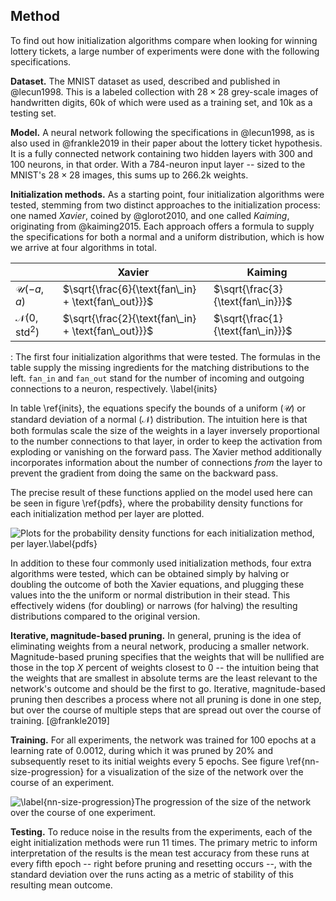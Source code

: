 ## Method

To find out how initialization algorithms compare when looking for winning
lottery tickets, a large number of experiments were done with the following
specifications.

__Dataset.__ The MNIST dataset as used, described and published in @lecun1998.
This is a labeled collection with $28 \times 28$ grey-scale images of
handwritten digits, $60$k of which were used as a training set, and $10$k as a
testing set.

__Model.__ A neural network following the specifications in @lecun1998, as is
also used in @frankle2019 in their paper about the lottery ticket hypothesis.
It is a fully connected network containing two hidden layers with 300 and 100
neurons, in that order. With a 784-neuron input layer -- sized to the MNIST's
$28 \times 28$ images, this sums up to $266.2$k weights.

__Initialization methods.__ As a starting point, four initialization algorithms
were tested, stemming from two distinct approaches to the initialization
process: one named _Xavier_, coined by @glorot2010, and one called _Kaiming_,
originating from @kaiming2015.  Each approach offers a formula to supply the
specifications for both a normal and a uniform distribution, which is how we
arrive at four algorithms in total.

|                                | Xavier                                              | Kaiming                           |
|--------------------------------|-----------------------------------------------------|-----------------------------------|
| $\mathcal{U}(-a, a)$           | $\sqrt{\frac{6}{\text{fan\_in} + \text{fan\_out}}}$ | $\sqrt{\frac{3}{\text{fan\_in}}}$ |
| $\mathcal{N}(0, \text{std}^2)$ | $\sqrt{\frac{2}{\text{fan\_in} + \text{fan\_out}}}$ | $\sqrt{\frac{1}{\text{fan\_in}}}$ |
: The first four initialization algorithms that were tested. The formulas in
the table supply the missing ingredients for the matching distributions to the
left. `fan_in` and `fan_out` stand for the number of incoming and outgoing
connections to a neuron, respectively. \label{inits}

In table \ref{inits}, the equations specify the bounds of a uniform ($\mathcal{U}$)
or standard deviation of a normal ($\mathcal{N}$) distribution. The intuition
here is that both formulas scale the size of the weights in a layer inversely
proportional to the number connections to that layer, in order to keep the
activation from exploding or vanishing on the forward pass. The Xavier method
additionally incorporates information about the number of connections _from_
the layer to prevent the gradient from doing the same on the backward pass.

The precise result of these functions applied on the model used here can be
seen in figure \ref{pdfs}, where the probability density functions for each
initialization method per layer are plotted.

![Plots for the probability density functions for each initialization method,
per layer.\label{pdfs}](./images/pdfs.png)

In addition to these four commonly used initialization methods, four extra
algorithms were tested, which can be obtained simply by halving or doubling the
outcome of both the Xavier equations, and plugging these values into the the
uniform or normal distribution in their stead. This effectively widens (for
doubling) or narrows (for halving) the resulting distributions compared to the
original version.

__Iterative, magnitude-based pruning.__ In general, pruning is the idea of
eliminating weights from a neural network, producing a smaller network.
Magnitude-based pruning specifies that the weights that will be nullified are
those in the top $X$ percent of weights closest to $0$ -- the intuition being
that the weights that are smallest in absolute terms are the least relevant to
the network's outcome and should be the first to go. Iterative, magnitude-based
pruning then describes a process where not all pruning is done in one step, but
over the course of multiple steps that are spread out over the course of
training. [@frankle2019]

__Training.__ For all experiments, the network was trained for 100 epochs at a
learning rate of $0.0012$, during which it was pruned by $20\%$ and
subsequently reset to its initial weights every 5 epochs. See figure
\ref{nn-size-progression} for a visualization of the size of the network over
the course of an experiment.

![\label{nn-size-progression}The progression of the size of the network over
the course of one experiment.](./images/pruning-progression.png)

__Testing.__ To reduce noise in the results from the experiments, each of the
eight initialization methods were run 11 times. The primary metric to inform
interpretation of the results is the mean test accuracy from these runs at
every fifth epoch -- right before pruning and resetting occurs --, with the
standard deviation over the runs acting as a metric of stability of this
resulting mean outcome.
